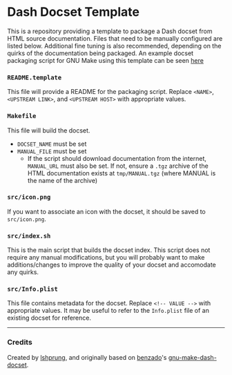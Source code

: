 # Dash Docset Template

This is a repository providing a template to package a Dash docset from HTML source documentation. Files that need to be manually configured are listed below. Additional fine tuning is also recommended, depending on the quirks of the documentation being packaged. An example docset packaging script for GNU Make using this template can be seen [here](https://github.com/lshprung/gnu-make-dash-docset)

### `README.template`

This file will provide a README for the packaging script. Replace `<NAME>`, `<UPSTREAM LINK>`, and `<UPSTREAM HOST>` with appropriate values.

### `Makefile`

This file will build the docset.

- `DOCSET_NAME` must be set
- `MANUAL_FILE` must be set
	- If the script should download documentation from the internet, `MANUAL_URL` must also be set. If not, ensure a `.tgz` archive of the HTML documentation exists at `tmp/MANUAL.tgz` (where MANUAL is the name of the archive)

### `src/icon.png`

If you want to associate an icon with the docset, it should be saved to `src/icon.png`.

### `src/index.sh`

This is the main script that builds the docset index. This script does not require any manual modifications, but you will probably want to make additions/changes to improve the quality of your docset and accomodate any quirks.

### `src/Info.plist`

This file contains metadata for the docset. Replace `<!-- VALUE -->` with appropriate values. It may be useful to refer to the `Info.plist` file of an existing docset for reference.

---

### Credits

Created by [lshprung](https://github.com/lshprung), and originally based on [benzado](https://github.com/benzado)'s [gnu-make-dash-docset](https://github.com/benzado/gnu-make-dash-docset).
